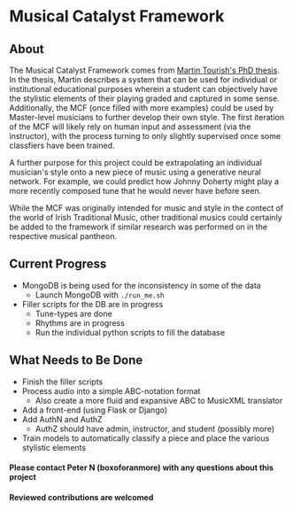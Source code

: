 # Musical Catalyst Framework #

## About ##
The Musical Catalyst Framework comes from [Martin Tourish's PhD thesis](https://arrow.dit.ie/appadoc/46/).  In the thesis, Martin describes a system that can be used for individual or institutional educational purposes wherein a student can objectively have the stylistic elements of their playing graded and captured in some sense.  Additionally, the MCF (once filled with more examples) could be used by Master-level musicians to further develop their own style.  The first iteration of the MCF will likely rely on human input and assessment (via the instructor), with the process turning to only slightly supervised once some classfiers have been trained.

A further purpose for this project could be extrapolating an individual musician's style onto a new piece of music using a generative neural network.  For example, we could predict how Johnny Doherty might play a more recently composed tune that he would never have before seen.

While the MCF was originally intended for music and style in the contect of the world of Irish Traditional Music, other traditional musics could certainly be added to the framework if similar research was performed on in the respective musical pantheon.


## Current Progress ##
* MongoDB is being used for the inconsistency in some of the data
	* Launch MongoDB with `./run_me.sh`
* Filler scripts for the DB are in progress
	* Tune-types are done
	* Rhythms are in progress
	* Run the individual python scripts to fill the database


## What Needs to Be Done ##
* Finish the filler scripts
* Process audio into a simple ABC-notation format
	* Also create a more fluid and expansive ABC to MusicXML translator
* Add a front-end (using Flask or Django)
* Add AuthN and AuthZ
	* AuthZ should have admin, instructor, and student (possibly more)
* Train models to automatically classify a piece and place the various stylistic elements


#### Please contact Peter N (boxoforanmore) with any questions about this project ####
#### Reviewed contributions are welcomed ####
